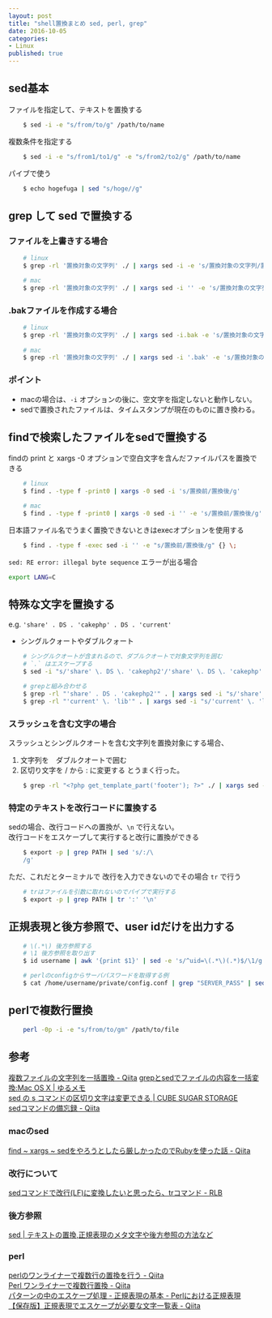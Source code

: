 ```yaml
---
layout: post
title: "shell置換まとめ sed, perl, grep"
date: 2016-10-05
categories: 
- Linux
published: true
---
```


## sed基本

ファイルを指定して、テキストを置換する

```sh
	$ sed -i -e "s/from/to/g" /path/to/name
```

複数条件を指定する

```sh
	$ sed -i -e "s/from1/to1/g" -e "s/from2/to2/g" /path/to/name
```

パイブで使う

```sh
	$ echo hogefuga | sed "s/hoge//g"
```



## grep して sed で置換する

### ファイルを上書きする場合

```sh
	# linux
	$ grep -rl '置換対象の文字列' ./ | xargs sed -i -e 's/置換対象の文字列/置換後の文字列/g'

	# mac
	$ grep -rl '置換対象の文字列' ./ | xargs sed -i '' -e 's/置換対象の文字列/置換後の文字列/g'
```

### .bakファイルを作成する場合

```sh
	# linux
	$ grep -rl '置換対象の文字列' ./ | xargs sed -i.bak -e 's/置換対象の文字列/置換後の文字列/g'
	
	# mac
	$ grep -rl '置換対象の文字列' ./ | xargs sed -i '.bak' -e 's/置換対象の文字列/置換後の文字列/g'
```

### ポイント
- macの場合は、`-i` オプションの後に、空文字を指定しないと動作しない。
- sedで置換されたファイルは、タイムスタンプが現在のものに置き換わる。



## findで検索したファイルをsedで置換する
findの print と  xargs -0 オプションで空白文字を含んだファイルパスを置換できる  

```sh
	# linux
	$ find . -type f -print0 | xargs -0 sed -i 's/置換前/置換後/g'

	# mac
	$ find . -type f -print0 | xargs -0 sed -i '' -e 's/置換前/置換後/g'
```


日本語ファイル名でうまく置換できないときはexecオプションを使用する

```sh
	$ find . -type f -exec sed -i '' -e "s/置換前/置換後/g" {} \;
```
  
`sed: RE error: illegal byte sequence` エラーが出る場合

```sh
export LANG=C
```


## 特殊な文字を置換する

e.g. `'share' . DS . 'cakephp' . DS . 'current'`

- シングルクォートやダブルクォート

```sh
	# シングルクオートが含まれるので、ダブルクオートで対象文字列を囲む
	# `.` はエスケープする
	$ sed -i "s/'share' \. DS \. 'cakephp2'/'share' \. DS \. 'cakephp' \. DS \. 'current'/g" ./sandbox.com/contact/index.php

	# grepと組み合わせる
	$ grep -rl "'share' . DS . 'cakephp2'" . | xargs sed -i "s/'share' \. DS \. 'cakephp2'/'share' \. DS \. 'cakephp' \. DS \. 'current'/g"
	$ grep -rl "'current' \. 'lib'" . | xargs sed -i "s/'current' \. 'lib'/'current' \. DS \. 'lib'/g"
```



### スラッシュを含む文字の場合
スラッシュとシングルクオートを含む文字列を置換対象にする場合、
1. 文字列を　ダブルクオートで囲む
2. 区切り文字を / から : に変更する
とうまく行った。

```sh
	$ grep -rl "<?php get_template_part('footer'); ?>" ./ | xargs sed -i '' -e "s:<?php get_template_part('footer'); ?>:<?php require_once TEMPLATEPATH . '/inc/pages/footer.php'; ?>:g"
```


  
### 特定のテキストを改行コードに置換する

sedの場合、改行コードへの置換が、`\n` で行えない。  
改行コードをエスケープして実行すると改行に置換ができる  

```sh
	$ export -p | grep PATH | sed 's/:/\
	/g'
```

ただ、これだとターミナルで 改行を入力できないのでその場合 `tr` で行う

```sh
	# trはファイルを引数に取れないのでパイプで実行する
	$ export -p | grep PATH | tr ':' '\n'
```



## 正規表現と後方参照で、user idだけを出力する

```sh
	# \(.*\) 後方参照する
	# \1 後方参照を取り出す
	$ id username | awk '{print $1}' | sed -e 's/^uid=\(.*\)(.*)$/\1/g'
```

```sh
	# perlのconfigからサーバパスワードを取得する例
	$ cat /home/username/private/config.conf | grep "SERVER_PASS" | sed -e "s/\tSERVER_PASS => '\(.*\)',/\1/"
```


## perlで複数行置換

```sh
	perl -0p -i -e "s/from/to/gm" /path/to/file
```


## 参考
[複数ファイルの文字列を一括置換 - Qiita](http://qiita.com/HayneRyo/items/f13f36b969d0ab029553)
[grepとsedでファイルの内容を一括変換:Mac OS X | ゆるメモ](http://notes.applifirst.jp/2014/06/09/43/)  
[sed の s コマンドの区切り文字は変更できる | CUBE SUGAR STORAGE](http://momijiame.tumblr.com/post/68363821454/sed-%E3%81%AE-s-%E3%82%B3%E3%83%9E%E3%83%B3%E3%83%89%E3%81%AE%E5%8C%BA%E5%88%87%E3%82%8A%E6%96%87%E5%AD%97%E3%81%AF%E5%A4%89%E6%9B%B4%E3%81%A7%E3%81%8D%E3%82%8B)　　
[sedコマンドの備忘録 - Qiita](http://qiita.com/takech9203/items/b96eff5773ce9d9cc9b3)

### macのsed
[find ~ xargs ~ sedをやろうとしたら厳しかったのでRubyを使った話 - Qiita](http://qiita.com/giiko_/items/6b6ff23c707932491b6f)  

### 改行について  
[sedコマンドで改行(LF)に変換したいと思ったら、trコマンド - RLB](http://rksz.hateblo.jp/entry/2013/03/11/085556)  

### 後方参照
[sed | テキストの置換,正規表現のメタ文字や後方参照の方法など](http://bi.biopapyrus.net/linux/sed.html)  

### perl
[perlのワンライナーで複数行の置換を行う - Qiita](http://qiita.com/takc923/items/e608568a9734e2d84f7f)  
[Perl ワンライナーで複数行置換 - Qiita](http://qiita.com/maru3/items/d19f640d6cc7d4ea90a4)  
[パターンの中のエスケープ処理 - 正規表現の基本 - Perlにおける正規表現](http://www.perlplus.jp/regular/ini/index5.html)  
[【保存版】正規表現でエスケープが必要な文字一覧表 - Qiita](http://qiita.com/katsukii/items/1c1550f064b4686c04d4)  

